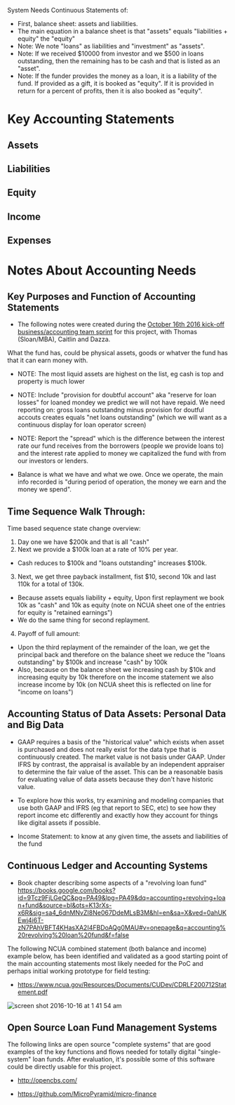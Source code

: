 

System Needs Continuous Statements of: 

* First, balance sheet: assets and liabilities. 
* The main equation in a balance sheet is that "assets" equals "liabilities + equity" the "equity" 
* Note: We note "loans" as liabilities and "investment" as "assets".  
* Note: If we received $10000 from investor and we $500 in loans outstanding, then the remaining has to be cash and that is listed as an "asset".  
* Note: If the funder provides the money as a loan, it is a liability of the fund.  If provided as a gift, it is booked as "equity".  If it is provided in return for a percent of profits, then it is also booked as "equity".  

# Key Accounting Statements

## Assets 

## Liabilities

## Equity

## Income 

## Expenses


# Notes About Accounting Needs

## Key Purposes and Function of Accounting Statements 

* The following notes were created during the [October 16th 2016 kick-off business/accounting team sprint](https://github.com/HumanDynamics/RevolvingLoanHack/wiki/2016-Oct-16_Sprint_Biz_AccountingAndFinancialMgmt) for this project, with Thomas (Sloan/MBA), Caitlin and Dazza. 

What the fund has, could be physical assets, goods or whatver the fund has that it can earn money with. 

* NOTE: The most liquid assets are highest on the list, eg cash is top and property is much lower
* NOTE: Include "provision for doubtful account" aka "reserve for loan losses" for loaned mondey we predict we will not have repaid.  We need reporting on: gross loans outstandng minus provision for doutful accouts creates equals "net loans outstanding" (which we will want as a continuous display for loan operator screen)

* NOTE: Report the "spread" which is the difference between the interest rate our fund receives from the borrowers (people we provide loans to) and the interest rate applied to money we capitalized the fund with from our investors  or lenders. 

* Balance is what we have and what we owe.  Once we operate, the main info recorded is "during period of operation, the money we earn and the money we spend".  

## Time Sequence Walk Through:

Time based sequence state change overview:  

1) Day one we have $200k and that is all "cash" 
2) Next we provide a $100k loan at a rate of 10% per year.  
* Cash reduces to $100k and "loans outstanding" increases $100k.  
3) Next, we get three payback installment, fist $10, second 10k and last 110k for a total of 130k.  
* Because assets equals liability + equity, Upon first replayment we book 10k as "cash" and 10k as equity (note on NCUA sheet one of the entries for equity is "retained earnings")
* We do the same thing for second replayment.  
4) Payoff of full amount:
* Upon the third replayment of the remainder of the loan, we get the principal back and therefore on the balance sheet we reduce the "loans outstanding" by $100k and increase "cash" by 100k
* Also, because on the balance sheet we increasing cash by $10k and increasing equity by 10k therefore on the income statement we also increase income by 10k (on NCUA sheet this is reflected on line for "income on loans")

## Accounting Status of Data Assets: Personal Data and Big Data

* GAAP requires a basis of the "historical value" which exists when asset is purchased and does not really exist for the data type that is continuously created.  The market value is not basis under GAAP.  Under IFRS by contrast, the appraisal is available by an independent appraiser to determine the fair value of the asset.  This can be a reasonable basis for evaluating value of data assets because they don't have historic value.
* To explore how this works, try examining and modeling companies that use both GAAP and IFRS (eg that report to SEC, etc) to see how they report income etc differently and exactly how they account for things like digital assets if possible. 

* Income Statement: to know at any given time, the assets and liabilities of the fund 


## Continuous Ledger and Accounting Systems

* Book chapter describing some aspects of a "revolving loan fund" 
https://books.google.com/books?id=9Tcz9FjLGeQC&pg=PA49&lpg=PA49&dq=accounting+revolving+loan+fund&source=bl&ots=K13rXs-x6R&sig=sa4_6dnMNvZI8Ne067DdeMLsB3M&hl=en&sa=X&ved=0ahUKEwj4i6T-zN7PAhVBFT4KHasXA2I4FBDoAQg0MAU#v=onepage&q=accounting%20revolving%20loan%20fund&f=false

The following NCUA combined statement (both balance and income) example below, has been identified and validated as a good starting point of the main accounting statements most likely needed for the PoC and perhaps initial working prototype for field testing:
* https://www.ncua.gov/Resources/Documents/CUDev/CDRLF200712Statement.pdf 

![screen shot 2016-10-16 at 1 41 54 am](https://cloud.githubusercontent.com/assets/2357755/19415560/e07c7c50-9341-11e6-9dc9-bcee093eddaa.png)

## Open Source Loan Fund Management Systems

The following links are open source "complete systems" that are good examples of the key functions and flows needed for totally digital "single-system" loan funds.  After evaluation, it's possible some of this software could be directly usable for this project. 

* http://opencbs.com/

* https://github.com/MicroPyramid/micro-finance



